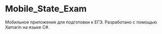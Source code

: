 # Mobile_State_Exam
Мобильное приложение для подготовки к ЕГЭ. Разработано с помощью Xamarin на языке С#.
